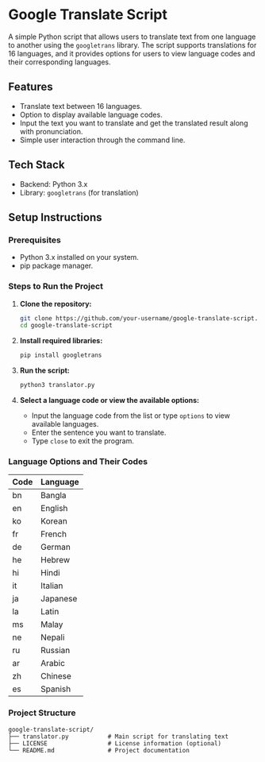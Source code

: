 # Google Translate Script

A simple Python script that allows users to translate text from one language to another using the `googletrans` library. The script supports translations for 16 languages, and it provides options for users to view language codes and their corresponding languages.

## Features
- Translate text between 16 languages.
- Option to display available language codes.
- Input the text you want to translate and get the translated result along with pronunciation.
- Simple user interaction through the command line.

## Tech Stack
- Backend: Python 3.x
- Library: `googletrans` (for translation)

## Setup Instructions

### Prerequisites
- Python 3.x installed on your system.
- pip package manager.

### Steps to Run the Project

1. **Clone the repository:**
    ```bash
    git clone https://github.com/your-username/google-translate-script.git
    cd google-translate-script
    ```

2. **Install required libraries:**
    ```bash
    pip install googletrans
    ```

3. **Run the script:**
    ```bash
    python3 translator.py
    ```

4. **Select a language code or view the available options:**
    - Input the language code from the list or type `options` to view available languages.
    - Enter the sentence you want to translate.
    - Type `close` to exit the program.

### Language Options and Their Codes

| Code | Language   |
|------|------------|
| bn   | Bangla     |
| en   | English    |
| ko   | Korean     |
| fr   | French     |
| de   | German     |
| he   | Hebrew     |
| hi   | Hindi      |
| it   | Italian    |
| ja   | Japanese   |
| la   | Latin      |
| ms   | Malay      |
| ne   | Nepali     |
| ru   | Russian    |
| ar   | Arabic     |
| zh   | Chinese    |
| es   | Spanish    |

### Project Structure
```plaintext
google-translate-script/
├── translator.py           # Main script for translating text
├── LICENSE                 # License information (optional)
└── README.md               # Project documentation
